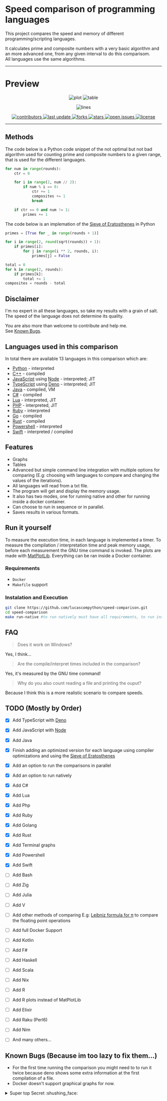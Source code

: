 # Speed comparison of programming languages 

This project compares the speed and memory of different programming/scripting languages.

It calculates prime and composite numbers with a very basic algorithm and an more advanced one, from any given interval to do this comparisom.<br>
All languages use the same algorithms.
<!-- and it uses an implementation of the [Leibniz formula for π](https://en.wikipedia.org/wiki/Leibniz_formula_for_%CF%80) to do the comparison. -->


<!-- Here is a video which explains how it works: [Calculating π by hand](https://www.youtube.com/watch?v=HrRMnzANHHs) -->
---

# Preview

<div align="center">

![plot](https://cdn.discordapp.com/attachments/795277227423301643/978406323182002236/Results.png "Speed comparison of programming languages")
![table](https://cdn.discordapp.com/attachments/795277227423301643/978417841533501460/unknown.png "Table") 

![lines](https://img.shields.io/tokei/lines/github/lucascompython/speed-comparison)
<p>
  <a href="https://github.com/lucascompython/speed-comparison/graphs/contributors">
    <img src="https://img.shields.io/github/contributors/lucascompython/speed-comparison" alt="contributors" />
  </a>
  <a href="">
    <img src="https://img.shields.io/github/last-commit/lucascompython/speed-comparison" alt="last update" />
  </a>
  <a href="https://github.com/lucascompython/speed-comparison/network/members">
    <img src="https://img.shields.io/github/forks/lucascompython/speed-comparison" alt="forks" />
  </a>
  <a href="https://github.com/lucascompython/speed-comparison/stargazers">
    <img src="https://img.shields.io/github/stars/lucascompython/speed-comparison" alt="stars" />
  </a>
  <a href="https://github.com/lucascompython/speed-comparison/issues/">
    <img src="https://img.shields.io/github/issues/lucascompython/speed-comparison" alt="open issues" />
  </a>
  <a href="https://github.com/lucascompython/speed-comparison/blob/master/LICENSE">
    <img src="https://img.shields.io/github/license/lucascompython/speed-comparison.svg" alt="license" />
  </a>
</p>

</div>

---





## Methods

The code below is a Python code snippet of the not optimal but not bad algorithm used for counting prime and composite numbers to a given range, that is used for the different languages.

```python
for num in range(rounds):
    ctr = 0

    for i in range(2, num // 2):
        if num % i == 0:
            ctr += 1
            composites += 1
            break

    if ctr == 0 and num != 1:
        primes += 1
```

The code below is an implemation of the [Sieve of Eratosthenes](https://en.wikipedia.org/wiki/Sieve_of_Eratosthenes) in Python

```python
primes = [True for _ in range(rounds + 1)]

for i in range(2, round(sqrt(rounds)) + 1):
    if primes[i]:
        for j in range(i ** 2, rounds, i):
            primes[j] = False

total = 0
for k in range(2, rounds):
    if primes[k]:
        total += 1
composites = rounds - total
```


## Disclaimer

I'm no expert in all these languages, so take my results with a grain of salt.<br>
The speed of the language does not determine its quality.
<!-- Also the findings just show how good the languages can handle floating point operations, which is only one aspect of a programming language. -->

You are also more than welcome to contribute and help me.<br>
See [Known Bugs](#known-bugs-because-im-too-lazy-to-fix-them).

## Languages used in this comparison

In total there are available 13 languages in this comparison which are:

- [Python](https://www.python.org/) - interpreted
- [C++](https://isocpp.org/) - compiled
- [JavaScript](https://www.ecma-international.org/publications-and-standards/standards/ecma-402/) using [Node](https://nodejs.org/en/) - interpreted; JIT
- [TypeScript](https://www.typescriptlang.org) using [Deno](https://deno.land) - interpreted; JIT
- [Java](http://www.oracle.com/technetwork/java/index.html) - compiled, VM
- [C#](https://docs.microsoft.com/en-us/dotnet/csharp/) - compiled
- [Lua](https://www.lua.org) - interpreted, JIT
- [PHP](https://www.php.net) - interpreted, JIT
- [Ruby](www.ruby-lang.org) - interpreted
- [Go](https://golang.org/) - compiled
- [Rust](https://www.rust-lang.org/) - compiled
- [Powershell](https://docs.microsoft.com/en-us/powershell/) - interpreted
- [Swift](https://www.swift.org) - interpreted / compiled
<!---

- [Javascript](https://www.ecma-international.org/publications/standards/Ecma-402.htm) using [Node.js](https://nodejs.org/) - interpreted, JIT
--->



## Features

- Graphs
- Tables
- Advanced but simple command line integration with multiple options for comparing (E.g: choosing with languages to compare and changing the values of the iterations).
- All languages will read from a txt file.
- The program will get and display the memory usage.
- It also has two modes, one for running native and other for running inside a docker container.
- Can choose to run in sequence or in parallel.
- Saves results in various formats.
<!---- Install all the requirements by itself.
-->

<!-- ## Results
asdd -->
## Run it yourself
<!--
Everything is run by a Docker container and a bash script which envokes the programs.
-->

To measure the execution time, in each language is implemented a timer.
To measure the compilation / interpretation time and peak memory usage, before each measurement the GNU time command is invoked. 
The plots are made with [MatPlotLib](https://matplotlib.org).
Everything can be ran inside a Docker container.

### Requirements

- `Docker`
- `Makefile` support

### Instalation and Execution

```bash
git clone https://github.com/lucascompython/speed-comparison.git
cd speed-comparison
make run-native #to run natively must have all requirements, to run inside docker use make build && make run-docker 
```

## FAQ

> Does it work on Windows?

Yes, I think...

> Are the compile/interpret times included in the comparison?

Yes, it's measured by the GNU time command!

> Why do you also count reading a file and printing the ouput?

Because I think this is a more realistic scenario to compare speeds.

## TODO (Mostly by Order)

- [X] Add TypeScript with [Deno](https://deno.land)
- [X] Add JavaScript with [Node](https://nodejs.org)
- [X] Add Java
- [X] Finish adding an optimized version for each language using compiler optimizations and using the [Sieve of Eratosthenes](https://en.wikipedia.org/wiki/Sieve_of_Eratosthenes)
- [X] Add an option to run the comparisons in parallel
- [X] Add an option to run natively 
- [X] Add C#
- [X] Add Lua
- [X] Add Php
- [X] Add Ruby
- [X] Add Golang
- [X] Add Rust
- [X] Add Terminal graphs
- [X] Add Powershell
- [X] Add Swift
- [ ] Add Bash
- [ ] Add Zig
- [ ] Add Julia
- [ ] Add V
- [ ] Add other methods of comparing E.g: [Leibniz formula for π](https://en.wikipedia.org/wiki/Leibniz_formula_for_%CF%80) to compare the floating point operations
- [ ] Add full Docker Support
- [ ] Add Kotlin
- [ ] Add F#
- [ ] Add Haskell
- [ ] Add Scala
- [ ] Add Nix
- [ ] Add R
- [ ] Add R plots instead of MatPlotLib
- [ ] Add Elixir
- [ ] Add Raku (Perl6)
- [ ] Add Nim
- [ ] And many others...



## Known Bugs (Because im too lazy to fix them...)

* For the first time running the comparison you might need to to run it twice because deno shows some extra information at the first compilation of a file.
* Docker doesn't support graphical graphs for now. 

<details>
  <summary>Super top Secret :shushing_face:</summary>
  
<!--START_SECTION:activity-->
1. **Most** languages are good, use whatever you want.
2. Execpt HTML
3. Fuck HTML
<!--END_SECTION:activity-->

</details>

<!-- 
## Thanks

This projects takes inspiration from [Thomas](https://www.thomaschristlieb.de) who did a similar comparison [on his blog](https://www.thomaschristlieb.de/performance-vergleich-zwischen-verschiedenen-programmiersprachen-und-systemen/). -->